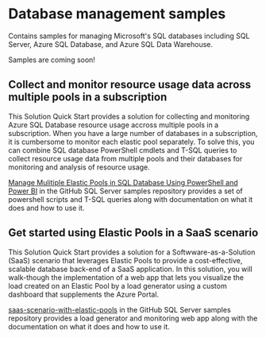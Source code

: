 # Database management samples

Contains samples for managing Microsoft's SQL databases including SQL Server, Azure SQL Database, and Azure SQL Data Warehouse.

Samples are coming soon!


## Collect and monitor resource usage data across multiple pools in a subscription  
This Solution Quick Start provides a solution for collecting and monitoring Azure SQL Database resource usage accross multiple pools in a subscription. When you have a large number of databases in a subscription, it is cumbersome to monitor each elastic pool separately. To solve this, you can combine SQL database PowerShell cmdlets and T-SQL queries to collect resource usage data from multiple pools and their databases for monitoring and analysis of resource usage.   

[Manage Mulitiple Elastic Pools in SQL Database Using PowerShell and Power BI](https://github.com/Microsoft/sql-server-samples/tree/master/samples/manage/azure-sql-db-elastic-pools) in the GitHub SQL Server samples repository provides a set of powershell scripts and T-SQL queries along with documentation on what it does and how to use it.  

## Get started using Elastic Pools in a SaaS scenario  

This Solution Quick Start provides a solution for a Softwware-as-a-Solution (SaaS) scenario that leverages Elastic Pools to provide a cost-effective, scalable database back-end of a SaaS application. In this solution, you will walk-though the implementation of a web app that lets you visualize the load created on an Elastic Pool by a load generator using a custom dashboard that supplements the Azure Portal.  

[saas-scenario-with-elastic-pools](https://github.com/Microsoft/sql-server-samples/tree/master/samples/manage/azure-sql-db-elastic-pools-custom-dashboard) in the GitHub SQL Server samples repository provides a load generator and monitoring web app along with the documentation on what it does and how to use it.  
